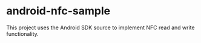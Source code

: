 # android-nfc-sample
This project uses the Android SDK source to implement NFC read and write functionality.
